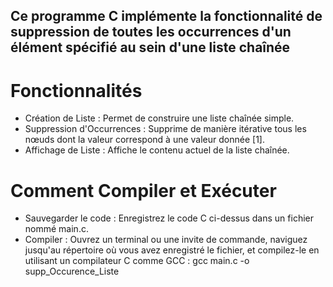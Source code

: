 
## Ce programme C implémente la fonctionnalité de suppression de toutes les occurrences d'un élément spécifié au sein d'une liste chaînée

# Fonctionnalités
- Création de Liste : Permet de construire une liste chaînée simple.
- Suppression d'Occurrences : Supprime de manière itérative tous les nœuds dont la valeur correspond à une valeur donnée [1].
- Affichage de Liste : Affiche le contenu actuel de la liste chaînée.

# Comment Compiler et Exécuter
- Sauvegarder le code : Enregistrez le code C ci-dessus dans un fichier nommé main.c.
- Compiler : Ouvrez un terminal ou une invite de commande, naviguez jusqu'au répertoire où vous avez enregistré le fichier, et compilez-le en utilisant un compilateur C comme GCC :
gcc main.c -o supp_Occurence_Liste
